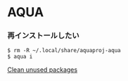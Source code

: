 # AQUA
### 再インストールしたい

```
$ rm -R ~/.local/share/aquaproj-aqua
$ aqua i
```
[Clean unused packages](https://aquaproj.github.io/docs/reference/clean)
